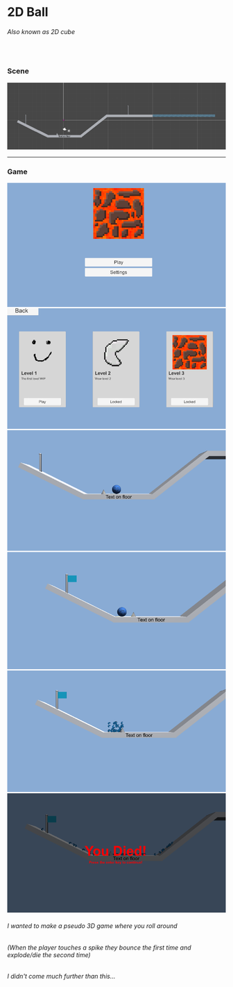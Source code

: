 # 2D Ball
###### Also known as 2D cube
<br/>

### Scene
![Scene view of the first level](./memorabilia/scene_level-01.png)

<hr/>

### Game
![Ingame view of the main menu](./memorabilia/game_main-menu.png)
![Ingame view of the level select menu](./memorabilia/game_level-select.png)
![Ingame view of level 01](./memorabilia/game_level-01.png)
![Ingame view of the player rolling downhill after getting the checkpoint on it](./memorabilia/game_checkpoint_gotten.png)
![Ingame view of the player exploding into bits after hitting the spike for the second time](./memorabilia/game_death-explosion.png)
![Ingame view of the game over screen, with bits of the player spread everywhere in the background. "Press the enter key to continue!"](./memorabilia/game_you_died.png)

###### I wanted to make a pseudo 3D game where you roll around
###### (When the player touches a spike they bounce the first time and explode/die the second time)
###### I didn't come much further than this...
